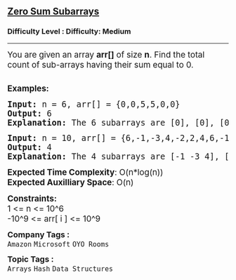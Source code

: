 <h2><a href="https://www.geeksforgeeks.org/problems/zero-sum-subarrays1825/1?page=5&category=Arrays,sliding-window&sortBy=submissions">Zero Sum Subarrays</a></h2><h3>Difficulty Level : Difficulty: Medium</h3><hr><div class="problems_problem_content__Xm_eO"><p><span style="font-size: 14pt;">You are given an array <strong>arr[]</strong> of size <strong>n</strong>. Find&nbsp;the total count of sub-arrays having their sum equal to 0.</span></p>
<p><br><span style="font-size: 14pt;"><strong>Examples:</strong></span></p>
<pre><span style="font-size: 14pt;"><strong>Input: </strong>n = 6, arr[] = {0,0,5,5,0,0}
<strong>Output: </strong>6<strong>
Explanation: </strong>The 6 subarrays are [0], [0], [0], [0], [0,0], and [0,0].</span></pre>
<pre><span style="font-size: 14pt;"><strong>Input: </strong>n = 10, arr[] = {6,-1,-3,4,-2,2,4,6,-12,-7}
<strong>Output: </strong>4<strong>
Explanation: </strong>The 4 subarrays are [-1 -3 4], [-2 2], [2 4 6 -12], and [-1 -3 4 -2 2]
</span></pre>
<p><span style="font-size: 14pt;"><strong>Expected Time Complexity</strong>: O(n*log(n))</span><br><span style="font-size: 14pt;"><strong>Expected Auxilliary Space</strong>: O(n)</span></p>
<p><span style="font-size: 14pt;"><strong>Constraints: &nbsp; &nbsp;</strong></span><br><span style="font-size: 14pt;">1 &lt;= n &lt;= 10^6</span><br><span style="font-size: 14pt;">-10^9&nbsp;&lt;= arr[ i ] &lt;= 10^9</span></p></div><p><span style=font-size:18px><strong>Company Tags : </strong><br><code>Amazon</code>&nbsp;<code>Microsoft</code>&nbsp;<code>OYO Rooms</code>&nbsp;<br><p><span style=font-size:18px><strong>Topic Tags : </strong><br><code>Arrays</code>&nbsp;<code>Hash</code>&nbsp;<code>Data Structures</code>&nbsp;